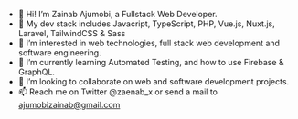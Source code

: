 - 👋 Hi! I’m Zainab Ajumobi, a Fullstack Web Developer.
- 💞️ My dev stack includes Javacript, TypeScript, PHP, Vue.js, Nuxt.js, Laravel, TailwindCSS & Sass
- 👀 I’m interested in web technologies, full stack web development and software engineering.
- 🌱 I’m currently learning Automated Testing, and how to use Firebase & GraphQL.
- 💞️ I’m looking to collaborate on web and software development projects.
- 📫 Reach me on Twitter @zaenab_x or send a mail to ajumobizainab@gmail.com

<!---
sheismo/sheismo is a ✨ special ✨ repository because its `README.md` (this file) appears on your GitHub profile.
You can click the Preview link to take a look at your changes.
--->
